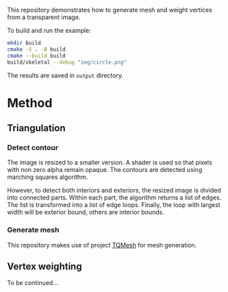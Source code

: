 This repository demonstrates how to generate mesh and weight vertices from a transparent image.

To build and run the example:

```sh
mkdir build
cmake -S . -B build
cmake --build build
build/skeletal --debug "img/circle.png"
```

The results are saved in `output` directory.

# Method

## Triangulation

### Detect contour

The image is resized to a smaller version. A shader is used so that pixels with non zero alpha remain opaque. The contours are detected using marching squares algorithm.

However, to detect both interiors and exteriors, the resized image is divided into connected parts. Within each part, the algorithm returns a list of edges. The list is transformed into a list of edge loops. Finally, the loop with largest width will be exterior bound, others are interior bounds.

### Generate mesh

This repository makes use of project [TQMesh](https://github.com/FloSewn/TQMesh) for mesh generation.

## Vertex weighting

To be continued...
